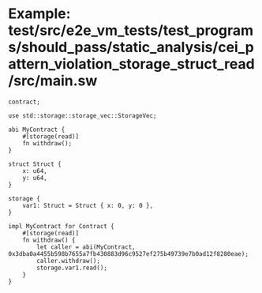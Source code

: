 # Example: test/src/e2e_vm_tests/test_programs/should_pass/static_analysis/cei_pattern_violation_storage_struct_read/src/main.sw

```sway
contract;

use std::storage::storage_vec::StorageVec;

abi MyContract {
    #[storage(read)]
    fn withdraw();
}

struct Struct {
    x: u64,
    y: u64,
}

storage {
    var1: Struct = Struct { x: 0, y: 0 },
}

impl MyContract for Contract {
    #[storage(read)]
    fn withdraw() {
        let caller = abi(MyContract, 0x3dba0a4455b598b7655a7fb430883d96c9527ef275b49739e7b0ad12f8280eae);
        caller.withdraw();
        storage.var1.read();
    }
}


```
